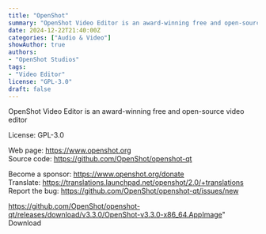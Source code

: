 ```yaml
---
title: "OpenShot"
summary: "OpenShot Video Editor is an award-winning free and open-source video editor"
date: 2024-12-22T21:40:00Z
categories: ["Audio & Video"]
showAuthor: true
authors:
- "OpenShot Studios"
tags: 
- "Video Editor"
license: "GPL-3.0"
draft: false
---
```


OpenShot Video Editor is an award-winning free and open-source video editor

License: GPL-3.0

Web page: <https://www.openshot.org>  
Source code: <https://github.com/OpenShot/openshot-qt>

Become a sponsor: <https://www.openshot.org/donate>  
Translate: <https://translations.launchpad.net/openshot/2.0/+translations>  
Report the bug: <https://github.com/OpenShot/openshot-qt/issues/new>  

https://github.com/OpenShot/openshot-qt/releases/download/v3.3.0/OpenShot-v3.3.0-x86_64.AppImage" 
Download
